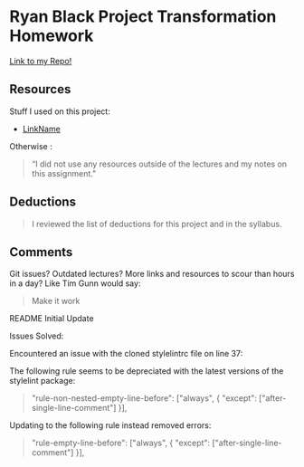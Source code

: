 # Ryan Black Project Transformation Homework

[Link to my Repo!](https://github.com/ryanjblack/project_transformation_black_ryan)

## Resources

Stuff I used on this project:

- [LinkName](url)

Otherwise :
> “I did not use any resources outside of the lectures and my notes on this assignment."

## Deductions

> I reviewed the list of deductions for this project and in the syllabus.

## Comments

Git issues? Outdated lectures? More links and resources to scour than hours in a day? Like Tim Gunn would say:

> Make it work

README Initial Update

Issues Solved:

Encountered an issue with the cloned stylelintrc file on line 37:

The following rule seems to be depreciated with the latest versions of the stylelint package:

>    "rule-non-nested-empty-line-before": ["always", { "except": ["after-single-line-comment"] }],

Updating to the following rule instead removed errors:

>    "rule-empty-line-before": ["always", { "except": ["after-single-line-comment"] }],
